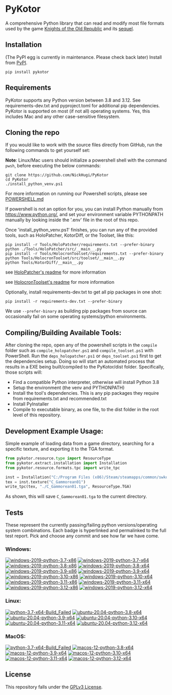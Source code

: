 
PyKotor
=======
A comprehensive Python library that can read and modify most file formats used by the game [Knights of the Old Republic](https://en.wikipedia.org/wiki/Star_Wars:_Knights_of_the_Old_Republic_(video_game)) and its [sequel](https://en.wikipedia.org/wiki/Star_Wars_Knights_of_the_Old_Republic_II:_The_Sith_Lords).

## Installation
(The PyPI egg is currently in maintenance. Please check back later) Install from [PyPI](https://pypi.org/project/PyKotor/).
```commandline
pip install pykotor
```

## Requirements
PyKotor supports any Python version between 3.8 and 3.12. See requirements-dev.txt and pyproject.toml for additional pip dependencies.
PyKotor is supported on most (if not all) operating systems. Yes, this includes Mac and any other case-sensitive filesystem.

## Cloning the repo
If you would like to work with the source files directly from GitHub, run the following commands to get yourself set:

**Note**: Linux/Mac users should initialize a powershell shell with the command `pwsh`, before executing the below commands:

```commandline
git clone https://github.com/NickHugi/PyKotor
cd PyKotor
./install_python_venv.ps1
```
For more information on running our Powershell scripts, please see [POWERSHELL.md](https://github.com/NickHugi/PyKotor/blob/master/POWERSHELL.md)

If powershell is not an option for you, you can install Python manually from https://www.python.org/, and set your environment variable PYTHONPATH manually by looking inside the '.env' file in the root of this repo.


Once 'install_python_venv.ps1' finishes, you can run any of the provided tools, such as HoloPatcher, KotorDiff, or the Toolset, like this:
```commandline
pip install -r Tools/HoloPatcher/requirements.txt --prefer-binary
python ./Tools/HoloPatcher/src/__main__.py
pip install -r Tools/HolocronToolset/requirements.txt --prefer-binary
python Tools/HolocronToolset/src/toolset/__main__.py
python Tools/KotorDiff/__main__.py
```

see [HoloPatcher's readme](https://github.com/NickHugi/PyKotor/tree/master/Tools/HoloPatcher#readme) for more information

see [HolocronToolset's readme](https://github.com/NickHugi/PyKotor/tree/master/Tools/HolocronToolset#readme) for more information

Optionally, install requirements-dev.txt to get all pip packages in one shot:
```commandline
pip install -r requirements-dev.txt --prefer-binary
```
We use `--prefer-binary` as building pip packages from source can occasionally fail on some operating systems/python environments.

## Compiling/Building Available Tools:
After cloning the repo, open any of the powershell scripts in the `compile` folder such as `compile_holopatcher.ps1` and `compile_toolset.ps1` with PowerShell. Run the `deps_holopatcher.ps1` or `deps_toolset.ps1` first to get the dependencies setup. Doing so will start an automated process that results in a EXE being built/compiled to the PyKotor/dist folder. Specifically, those scripts will:
- Find a compatible Python interpreter, otherwise will install Python 3.8
- Setup the environment (the venv and PYTHONPATH)
- Install the tool's dependencies. This is any pip packages they require from requirements.txt and recommended.txt
- Install PyInstaller
- Compile to executable binary, as one file, to the dist folder in the root level of this repository.


## Development Example Usage:
Simple example of loading data from a game directory, searching for a specific texture, and exporting it to the TGA format.
```python
from pykotor.resource.type import ResourceType
from pykotor.extract.installation import Installation
from pykotor.resource.formats.tpc import write_tpc

inst = Installation("C:/Program Files (x86)/Steam/steamapps/common/swkotor")
tex = inst.texture("C_Gammorean01")
write_tpc(tex, "./C_Gammorean01.tga", ResourceType.TGA)
```
As shown, this will save `C_Gammorean01.tga` to the current directory.

## Tests

These represent the currently passing/failing python versions/operating system combinations. Each badge is hyperlinked and permalinked to the full test report. Pick and choose any commit and see how far we have come.

### Windows:

<!-- WINDOWS-BADGES-START -->
[![windows-2019-python-3.7-x86](https://img.shields.io/badge/build-python--3.7--x86_Passing_0-brightgreen?style=plastic&logo=simple-icons&logoColor=%23FF5e34&label=1&labelColor=%23c71818&color=%232f991a)](https://htmlpreview.github.io/?https://github.com/th3w1zard1/PyKotor/blob/dccac4df209d94ded766545b33b599319bf8c48d/tests/results/c8a5db7986858d31be4455d0b73266eaf5dfa47e/pytest_report_windows-2019_python_3.7_x86/pytest_report.html)
[![windows-2019-python-3.7-x64](https://img.shields.io/badge/build-python--3.7--x64_Passing_0-brightgreen?style=plastic&logo=simple-icons&logoColor=%23FF5e34&label=1&labelColor=%23c71818&color=%232f991a)](https://htmlpreview.github.io/?https://github.com/th3w1zard1/PyKotor/blob/dccac4df209d94ded766545b33b599319bf8c48d/tests/results/c8a5db7986858d31be4455d0b73266eaf5dfa47e/pytest_report_windows-2019_python_3.7_x64/pytest_report.html)
[![windows-2019-python-3.8-x86](https://img.shields.io/badge/build-python--3.8--x86_Passing_632-brightgreen?style=plastic&logo=simple-icons&logoColor=%23FF5e34&label=11&labelColor=%23c71818&color=%232f991a)](https://htmlpreview.github.io/?https://github.com/th3w1zard1/PyKotor/blob/dccac4df209d94ded766545b33b599319bf8c48d/tests/results/c8a5db7986858d31be4455d0b73266eaf5dfa47e/pytest_report_windows-2019_python_3.8_x86/pytest_report.html)
[![windows-2019-python-3.8-x64](https://img.shields.io/badge/build-python--3.8--x64_Passing_632-brightgreen?style=plastic&logo=simple-icons&logoColor=%23FF5e34&label=11&labelColor=%23c71818&color=%232f991a)](https://htmlpreview.github.io/?https://github.com/th3w1zard1/PyKotor/blob/dccac4df209d94ded766545b33b599319bf8c48d/tests/results/c8a5db7986858d31be4455d0b73266eaf5dfa47e/pytest_report_windows-2019_python_3.8_x64/pytest_report.html)
[![windows-2019-python-3.9-x86](https://img.shields.io/badge/build-python--3.9--x86_Passing_632-brightgreen?style=plastic&logo=simple-icons&logoColor=%23FF5e34&label=11&labelColor=%23c71818&color=%232f991a)](https://htmlpreview.github.io/?https://github.com/th3w1zard1/PyKotor/blob/dccac4df209d94ded766545b33b599319bf8c48d/tests/results/c8a5db7986858d31be4455d0b73266eaf5dfa47e/pytest_report_windows-2019_python_3.9_x86/pytest_report.html)
[![windows-2019-python-3.9-x64](https://img.shields.io/badge/build-python--3.9--x64_Passing_632-brightgreen?style=plastic&logo=simple-icons&logoColor=%23FF5e34&label=11&labelColor=%23c71818&color=%232f991a)](https://htmlpreview.github.io/?https://github.com/th3w1zard1/PyKotor/blob/dccac4df209d94ded766545b33b599319bf8c48d/tests/results/c8a5db7986858d31be4455d0b73266eaf5dfa47e/pytest_report_windows-2019_python_3.9_x64/pytest_report.html)
[![windows-2019-python-3.10-x86](https://img.shields.io/badge/build-python--3.10--x86_Passing_632-brightgreen?style=plastic&logo=simple-icons&logoColor=%23FF5e34&label=11&labelColor=%23c71818&color=%232f991a)](https://htmlpreview.github.io/?https://github.com/th3w1zard1/PyKotor/blob/dccac4df209d94ded766545b33b599319bf8c48d/tests/results/c8a5db7986858d31be4455d0b73266eaf5dfa47e/pytest_report_windows-2019_python_3.10_x86/pytest_report.html)
[![windows-2019-python-3.10-x64](https://img.shields.io/badge/build-python--3.10--x64_Passing_632-brightgreen?style=plastic&logo=simple-icons&logoColor=%23FF5e34&label=11&labelColor=%23c71818&color=%232f991a)](https://htmlpreview.github.io/?https://github.com/th3w1zard1/PyKotor/blob/dccac4df209d94ded766545b33b599319bf8c48d/tests/results/c8a5db7986858d31be4455d0b73266eaf5dfa47e/pytest_report_windows-2019_python_3.10_x64/pytest_report.html)
[![windows-2019-python-3.11-x86](https://img.shields.io/badge/build-python--3.11--x86_Passing_631-brightgreen?style=plastic&logo=simple-icons&logoColor=%23FF5e34&label=12&labelColor=%23c71818&color=%232f991a)](https://htmlpreview.github.io/?https://github.com/th3w1zard1/PyKotor/blob/dccac4df209d94ded766545b33b599319bf8c48d/tests/results/c8a5db7986858d31be4455d0b73266eaf5dfa47e/pytest_report_windows-2019_python_3.11_x86/pytest_report.html)
[![windows-2019-python-3.11-x64](https://img.shields.io/badge/build-python--3.11--x64_Passing_631-brightgreen?style=plastic&logo=simple-icons&logoColor=%23FF5e34&label=12&labelColor=%23c71818&color=%232f991a)](https://htmlpreview.github.io/?https://github.com/th3w1zard1/PyKotor/blob/dccac4df209d94ded766545b33b599319bf8c48d/tests/results/c8a5db7986858d31be4455d0b73266eaf5dfa47e/pytest_report_windows-2019_python_3.11_x64/pytest_report.html)
[![windows-2019-python-3.12-x86](https://img.shields.io/badge/build-python--3.12--x86_Passing_631-brightgreen?style=plastic&logo=simple-icons&logoColor=%23FF5e34&label=12&labelColor=%23c71818&color=%232f991a)](https://htmlpreview.github.io/?https://github.com/th3w1zard1/PyKotor/blob/dccac4df209d94ded766545b33b599319bf8c48d/tests/results/c8a5db7986858d31be4455d0b73266eaf5dfa47e/pytest_report_windows-2019_python_3.12_x86/pytest_report.html)
[![windows-2019-python-3.12-x64](https://img.shields.io/badge/build-python--3.12--x64_Passing_631-brightgreen?style=plastic&logo=simple-icons&logoColor=%23FF5e34&label=12&labelColor=%23c71818&color=%232f991a)](https://htmlpreview.github.io/?https://github.com/th3w1zard1/PyKotor/blob/dccac4df209d94ded766545b33b599319bf8c48d/tests/results/c8a5db7986858d31be4455d0b73266eaf5dfa47e/pytest_report_windows-2019_python_3.12_x64/pytest_report.html)
<!-- WINDOWS-BADGES-END -->

### Linux:

<!-- LINUX-BADGES-START -->
[![python-3.7-x64-Build_Failed](https://img.shields.io/badge/python--3.7--x64_Build_Failed-lightgrey)](https://github.com/th3w1zard1/PyKotor/actions/runs/8460024244)
[![ubuntu-20.04-python-3.8-x64](https://img.shields.io/badge/build-python--3.8--x64_Passing_630-brightgreen?style=plastic&logo=simple-icons&logoColor=%23FF5e34&label=13&labelColor=%23c71818&color=%232f991a)](https://htmlpreview.github.io/?https://github.com/th3w1zard1/PyKotor/blob/dccac4df209d94ded766545b33b599319bf8c48d/tests/results/c8a5db7986858d31be4455d0b73266eaf5dfa47e/pytest_report_ubuntu-20.04_python_3.8_x64/pytest_report.html)
[![ubuntu-20.04-python-3.9-x64](https://img.shields.io/badge/build-python--3.9--x64_Passing_630-brightgreen?style=plastic&logo=simple-icons&logoColor=%23FF5e34&label=13&labelColor=%23c71818&color=%232f991a)](https://htmlpreview.github.io/?https://github.com/th3w1zard1/PyKotor/blob/dccac4df209d94ded766545b33b599319bf8c48d/tests/results/c8a5db7986858d31be4455d0b73266eaf5dfa47e/pytest_report_ubuntu-20.04_python_3.9_x64/pytest_report.html)
[![ubuntu-20.04-python-3.10-x64](https://img.shields.io/badge/build-python--3.10--x64_Passing_630-brightgreen?style=plastic&logo=simple-icons&logoColor=%23FF5e34&label=13&labelColor=%23c71818&color=%232f991a)](https://htmlpreview.github.io/?https://github.com/th3w1zard1/PyKotor/blob/dccac4df209d94ded766545b33b599319bf8c48d/tests/results/c8a5db7986858d31be4455d0b73266eaf5dfa47e/pytest_report_ubuntu-20.04_python_3.10_x64/pytest_report.html)
[![ubuntu-20.04-python-3.11-x64](https://img.shields.io/badge/build-python--3.11--x64_Passing_630-brightgreen?style=plastic&logo=simple-icons&logoColor=%23FF5e34&label=13&labelColor=%23c71818&color=%232f991a)](https://htmlpreview.github.io/?https://github.com/th3w1zard1/PyKotor/blob/dccac4df209d94ded766545b33b599319bf8c48d/tests/results/c8a5db7986858d31be4455d0b73266eaf5dfa47e/pytest_report_ubuntu-20.04_python_3.11_x64/pytest_report.html)
[![ubuntu-20.04-python-3.12-x64](https://img.shields.io/badge/build-python--3.12--x64_Passing_630-brightgreen?style=plastic&logo=simple-icons&logoColor=%23FF5e34&label=13&labelColor=%23c71818&color=%232f991a)](https://htmlpreview.github.io/?https://github.com/th3w1zard1/PyKotor/blob/dccac4df209d94ded766545b33b599319bf8c48d/tests/results/c8a5db7986858d31be4455d0b73266eaf5dfa47e/pytest_report_ubuntu-20.04_python_3.12_x64/pytest_report.html)
<!-- LINUX-BADGES-END -->

### MacOS:

<!-- MACOS-BADGES-START -->
[![python-3.7-x64-Build_Failed](https://img.shields.io/badge/python--3.7--x64_Build_Failed-lightgrey)](https://github.com/th3w1zard1/PyKotor/actions/runs/8460024244)
[![macos-12-python-3.8-x64](https://img.shields.io/badge/build-python--3.8--x64_Passing_629-brightgreen?style=plastic&logo=simple-icons&logoColor=%23FF5e34&label=14&labelColor=%23c71818&color=%232f991a)](https://htmlpreview.github.io/?https://github.com/th3w1zard1/PyKotor/blob/dccac4df209d94ded766545b33b599319bf8c48d/tests/results/c8a5db7986858d31be4455d0b73266eaf5dfa47e/pytest_report_macos-12_python_3.8_x64/pytest_report.html)
[![macos-12-python-3.9-x64](https://img.shields.io/badge/build-python--3.9--x64_Passing_629-brightgreen?style=plastic&logo=simple-icons&logoColor=%23FF5e34&label=14&labelColor=%23c71818&color=%232f991a)](https://htmlpreview.github.io/?https://github.com/th3w1zard1/PyKotor/blob/dccac4df209d94ded766545b33b599319bf8c48d/tests/results/c8a5db7986858d31be4455d0b73266eaf5dfa47e/pytest_report_macos-12_python_3.9_x64/pytest_report.html)
[![macos-12-python-3.10-x64](https://img.shields.io/badge/build-python--3.10--x64_Passing_629-brightgreen?style=plastic&logo=simple-icons&logoColor=%23FF5e34&label=14&labelColor=%23c71818&color=%232f991a)](https://htmlpreview.github.io/?https://github.com/th3w1zard1/PyKotor/blob/dccac4df209d94ded766545b33b599319bf8c48d/tests/results/c8a5db7986858d31be4455d0b73266eaf5dfa47e/pytest_report_macos-12_python_3.10_x64/pytest_report.html)
[![macos-12-python-3.11-x64](https://img.shields.io/badge/build-python--3.11--x64_Passing_629-brightgreen?style=plastic&logo=simple-icons&logoColor=%23FF5e34&label=14&labelColor=%23c71818&color=%232f991a)](https://htmlpreview.github.io/?https://github.com/th3w1zard1/PyKotor/blob/dccac4df209d94ded766545b33b599319bf8c48d/tests/results/c8a5db7986858d31be4455d0b73266eaf5dfa47e/pytest_report_macos-12_python_3.11_x64/pytest_report.html)
[![macos-12-python-3.12-x64](https://img.shields.io/badge/build-python--3.12--x64_Passing_629-brightgreen?style=plastic&logo=simple-icons&logoColor=%23FF5e34&label=14&labelColor=%23c71818&color=%232f991a)](https://htmlpreview.github.io/?https://github.com/th3w1zard1/PyKotor/blob/dccac4df209d94ded766545b33b599319bf8c48d/tests/results/c8a5db7986858d31be4455d0b73266eaf5dfa47e/pytest_report_macos-12_python_3.12_x64/pytest_report.html)
<!-- MACOS-BADGES-END -->

## License
This repository falls under the [GPLv3 License](https://github.com/NickHugi/PyKotor/blob/master/LICENSE).








































































































